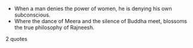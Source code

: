  - When a man denies the power of women, he is denying his own subconscious.
 - Where the dance of Meera and the silence of Buddha meet, blossoms the true philosophy of Rajneesh.

2 quotes